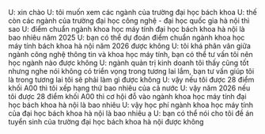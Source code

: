 U: xin chào 
U: tôi muốn xem các ngành của trường đại học bách khoa
U: thế còn các ngành của trường đại học công nghệ - đại học quốc gia hà nội thì sao
U: điểm chuẩn ngành khoa học máy tính đại học bách khoa hà nội là bao nhiêu năm 2025
U: bạn có thể dự đoán điểm chuẩn ngành khoa học máy tính bách khoa hà nội năm 2026 được không
U: tôi khá phân vân giữa ngành công nghệ thông tin và khoa học máy tính, bạn có thể tư vấn tôi nên học ngành nào được không
U: ngành quản trị kinh doanh tôi thấy cũng tốt nhưng nghe nói không có triển vọng trong tương lai lắm, bạn tư vấn giúp tôi là trong tương lai tôi sẽ phải làm gì được không
U: vậy nếu tôi được 28 điểm khối A00 thì tôi xếp hạng thứ bao nhiêu của cả nước
U: vậy năm 2026 nếu tôi được 28 điểm khối A00 thì cơ hội đỗ vào ngành khoa học  máy tính đại học bách khoa hà nội là bao nhiêu
U: vậy học phí ngành khoa học máy tính của đại học bách khoa hà nội là bao nhiêu ạ
U: bạn có thể nói cho tôi đề án tuyển sinh của trường đại học bách khoa hà nội được không